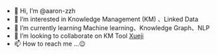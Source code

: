 - 👋 Hi, I’m @aaron-zzh
- 👀 I’m interested in Knowledge Management (KM) 、Linked Data
- 🌱 I’m currently learning Machine learning、Knowledge Graph、NLP
- 💞️ I’m looking to collaborate on KM Tool [Xueji](https://github.com/aaron-zzh/xueji)
- 📫 How to reach me ...😉

<!---
aaron-zzh/aaron-zzh is a ✨ special ✨ repository because its `README.md` (this file) appears on your GitHub profile.
You can click the Preview link to take a look at your changes.
--->
